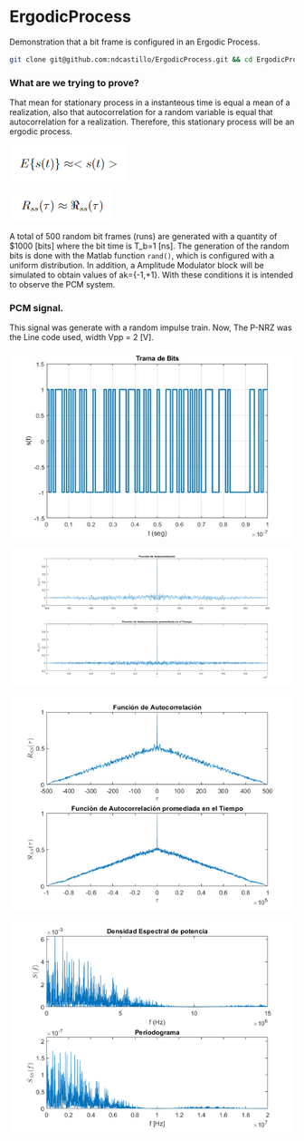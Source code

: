 # ErgodicProcess

Demonstration that a bit frame is configured in an Ergodic Process.

```bash
git clone git@github.com:ndcastillo/ErgodicProcess.git && cd ErgodicProcess && ls -alh
```

### What are we trying to prove?

That mean for stationary process in a instanteous time is equal a mean of a realization, also that autocorrelation for a random variable is equal that autocorrelation for a realization. Therefore, this stationary process will be an ergodic process.

![](img/2022-05-27-20-25-48-image.png)

![](img/2022-05-27-20-25-57-image.png)

A total of 500 random bit frames (runs) are generated with a quantity of $1000  [bits] where the bit time is T_b=1 [ns]. The generation of the random bits is done with the Matlab function `rand()`, which is configured with a uniform distribution. In addition, a Amplitude Modulator block will be simulated to obtain values of ak={-1,+1}. With these conditions it is intended to observe the PCM system.

### PCM signal.

This signal was generate with a random impulse train. Now, The P-NRZ was the Line code used, width Vpp = 2 [V].

![TramaBITS.jpg](img/32b42eb8d066b9f2c17112ae8d22684a619df767.jpg)

![autocorrelacion.png](img/35ba7613ec4ee45e444f21a3009397781e5d3731.png)



![autocorrelacion2.png](img/8a8d5076e512fe9841ba77b6df81820a2f1b9cc7.png)

![psd.png](img/f72be4872fbcd404878a21a73ca3f172db0a2b72.png)

